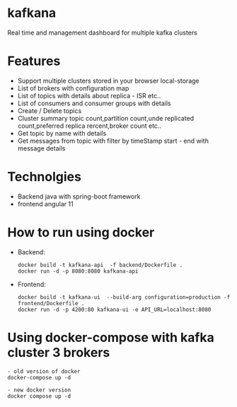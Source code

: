 # kafkana
Real time and management  dashboard  for multiple kafka clusters 


# Features
 - Support multiple clusters stored in your browser local-storage 
 - List of brokers with configuration map
 - List of topics with details about replica - ISR etc..
 - List of consumers and consumer groups with details
 - Create / Delete topics
 - Cluster summary topic count,partition count,unde replicated count,preferred replica rercent,broker count etc..
 - Get topic by name with details
 - Get messages from topic with filter by timeStamp start - end with message details 

# Technolgies
 - Backend java with spring-boot framework
 - frontend angular 11
 
 
 # How to run using docker
  - Backend:
    ```
    docker build -t kafkana-api  -f backend/Dockerfile .
    docker run -d -p 8080:8080 kafkana-api
    ```

 - Frontend:
   ```
   docker build -t kafkana-ui  --build-arg configuration=production -f frontend/Dockerfile .
   docker run -d -p 4200:80 kafkana-ui -e API_URL=localhost:8080
   ```

# Using docker-compose with kafka cluster 3 brokers 
  ```
  - old version of docker
  docker-compose up -d
  
  - new docker version 
  docker compose up -d
  ```
